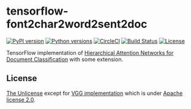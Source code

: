 # tensorflow-font2char2word2sent2doc

[![PyPI version](https://badge.fury.io/py/tensorflow-font2char2word2sent2doc.svg)](https://badge.fury.io/py/tensorflow-font2char2word2sent2doc)
[![Python versions](https://img.shields.io/pypi/pyversions/tensorflow-font2char2word2sent2doc.svg)](setup.py)
[![CircleCI](https://circleci.com/gh/raviqqe/tensorflow-font2char2word2sent2doc.svg?style=svg)](https://circleci.com/gh/raviqqe/tensorflow-font2char2word2sent2doc)
[![Build Status](https://travis-ci.org/raviqqe/tensorflow-font2char2word2sent2doc.svg?branch=master)](https://travis-ci.org/raviqqe/tensorflow-font2char2word2sent2doc)
[![License](https://img.shields.io/badge/license-unlicense-lightgray.svg)](https://unlicense.org)

TensorFlow implementation of [Hierarchical Attention Networks for Document Classification](https://www.google.co.jp/url?sa=t&rct=j&q=&esrc=s&source=web&cd=1&cad=rja&uact=8&ved=0ahUKEwiNxqa286zRAhUMqY8KHZYlCWEQFggjMAA&url=https%3A%2F%2Fwww.cs.cmu.edu%2F~diyiy%2Fdocs%2Fnaacl16.pdf&usg=AFQjCNFokKFJ1g7WQSDYkYEM82XwhGiDGw&sig2=iHJc5O86dNQrexisfSA7mw) with some extension.


## License

[The Unlicense](https://unlicense.org)
except for [VGG implementation](font2char2word2sent2doc/font2char.py)
which is under [Apache license 2.0](https://github.com/tensorflow/models/blob/master/LICENSE).
